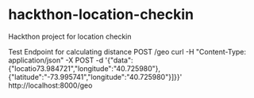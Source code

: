 # hackthon-location-checkin
Hackthon project for location checkin

Test Endpoint for calculating distance
POST /geo
curl -H "Content-Type: application/json" -X POST -d '{"data":{"locatio73.984721","longitude":"40.725980"},{"latitude":"-73.995741","longitude":"40.725980"}]}}' http://localhost:8000/geo
